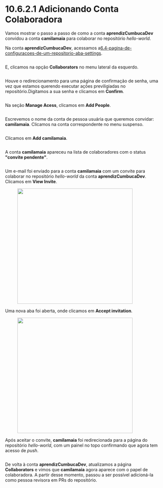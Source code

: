 # 10.6.2.1 Adicionando Conta Colaboradora

Vamos mostrar o passo a passo de como a conta **aprendizCumbucaDev** convidou a conta **camilamaia** para colaborar no repositório _hello-world_.

Na conta **aprendizCumbucaDev**, acessamos a[6.4-pagina-de-configuracoes-de-um-repositorio-aba-settings](../../../6.-repositorios-no-github/6.4-pagina-de-configuracoes-de-um-repositorio-aba-settings/ "mention").

<figure><img src="../../../.gitbook/assets/119 exemplo de revisão de PR.png" alt=""><figcaption></figcaption></figure>

E, clicamos na opção **Collaborators** no menu lateral da esquerdo.

<figure><img src="../../../.gitbook/assets/120 exemplo de revisão de PR 2.png" alt=""><figcaption></figcaption></figure>

Houve o redirecionamento para uma página de confirmação de senha, uma vez que estamos querendo executar ações previligiadas no repositório.Digitamos a sua senha e clicamos em **Confirm**.

<figure><img src="../../../.gitbook/assets/122 exemplo de revisão de PR 4.png" alt=""><figcaption></figcaption></figure>

Na seção **Manage Acess**, clicamos em **Add People**.

<figure><img src="../../../.gitbook/assets/123 exemplo de revisão de PR 5.png" alt=""><figcaption></figcaption></figure>

Escrevemos o nome da conta de pessoa usuária que queremos convidar: **camilamaia**. Clicamos na conta correspondente no menu suspenso.

<figure><img src="../../../.gitbook/assets/124 exemplo de revisão de PR 6.png" alt=""><figcaption></figcaption></figure>

Clicamos em **Add camilamaia**.

<figure><img src="../../../.gitbook/assets/125 exemplo de revisão de PR 7.png" alt=""><figcaption></figcaption></figure>

A conta **camilamaia** apareceu na lista de colaboradores com o status **"convite pendente"**.

<figure><img src="../../../.gitbook/assets/126 exemplo de revisão de PR 8 (1).png" alt=""><figcaption></figcaption></figure>

Um e-mail foi enviado para a conta **camilamaia** com um convite para colaborar no repositório _hello-world_ da conta **aprendizCumbucaDev**. Clicamos em **View Invite**.

<figure><img src="../../../.gitbook/assets/127 exemplo de revisão de PR 9 (1).png" alt="" width="375"><figcaption></figcaption></figure>

Uma nova aba foi aberta, onde clicamos em **Accept invitation**.

<figure><img src="../../../.gitbook/assets/128 exemplo de revisão de PR 10 (1).png" alt="" width="375"><figcaption></figcaption></figure>

Após aceitar o convite, **camilamaia** foi redirecionada para a página do repositório _hello-world_, com um painel no topo confirmando que agora tem acesso de _push_.

<figure><img src="../../../.gitbook/assets/129 exemplo de revisão de PR 11.png" alt=""><figcaption></figcaption></figure>

De volta à conta **aprendizCumbucaDev**, atualizamos a página **Collaborators** e vimos que **camilamaia** agora aparece com o papel de colaboradora. A partir desse momento, passou a ser possível adicioná-la como pessoa revisora em PRs do repositório.

<figure><img src="../../../.gitbook/assets/130 exemplo de revisão de PR 12.png" alt=""><figcaption></figcaption></figure>
